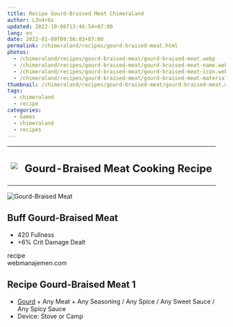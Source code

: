 ```yaml
---
title: Recipe Gourd-Braised Meat Chimeraland
author: L3n4r0x
updated: 2022-10-06T13:46:54+07:00
lang: en
date: 2022-01-09T09:56:03+07:00
permalink: /chimeraland/recipes/gourd-braised-meat.html
photos:
  - /chimeraland/recipes/gourd-braised-meat/gourd-braised-meat.webp
  - /chimeraland/recipes/gourd-braised-meat/gourd-braised-meat-name.webp
  - /chimeraland/recipes/gourd-braised-meat/gourd-braised-meat-icon.webp
  - /chimeraland/recipes/gourd-braised-meat/gourd-braised-meat-material.webp
thumbnail: /chimeraland/recipes/gourd-braised-meat/gourd-braised-meat.webp
tags:
  - chimeraland
  - recipe
categories:
  - Games
  - chimeraland
  - recipes
---
```


<link
  rel="stylesheet"
  href="https://rawcdn.githack.com/dimaslanjaka/Web-Manajemen/870a349/css/bootstrap-5-3-0-alpha3-wrapper.css"
/>
<section id="bootstrap-wrapper">
  <div class="row mb-2">
    <div class="col-md-12 mb-2">
      <table class="table" id="post-info">
        <tbody>
          <tr>
            <td>
              <img
                class="d-inline-block me-2"
                src="/chimeraland/recipes/gourd-braised-meat/gourd-braised-meat-icon.webp"
                width="auto"
                height="auto"
              />
            </td>
            <td><h1 class="fs-5">Gourd-Braised Meat Cooking Recipe</h1></td>
          </tr>
        </tbody>
      </table>
    </div>
  </div>
  <div class="card mb-2 bg-dark text-light">
    <div class="row g-0">
      <div class="col-sm-4 position-relative mb-2">
        <img
          src="/chimeraland/recipes/gourd-braised-meat/gourd-braised-meat-material.webp"
          class="card-img fit-cover w-100 h-100"
          alt="Gourd-Braised Meat"
          data-fancybox="true"
        />
      </div>
      <div class="col-sm-8 mb-2">
        <div class="card-body">
          <h2 class="card-title fs-5">Buff Gourd-Braised Meat</h2>
          <div class="card-text">
            <ul>
              <li>420 Fullness</li>
              <li>+6% Crit Damage Dealt</li>
            </ul>
          </div>
          <span class="badge rounded-pill">recipe</span>
        </div>
        <div class="card-footer text-end text-muted">webmanajemen.com</div>
      </div>
    </div>
  </div>
  <div class="row mb-2">
    <div class="col-12 col-lg-6 recipe-item mb-2">
      <div class="card bg-dark text-light">
        <div class="card-body">
          <h2 class="card-title fs-5">Recipe Gourd-Braised Meat 1</h2>
          <div class="card-text">
            <ul>
              <li>
                <a
                  class="text-decoration-none text-primary"
                  href="/chimeraland/materials/gourd.html"
                  >Gourd</a
                ><span> + </span>Any Meat<span> + </span>Any Seasoning<span>
                  / </span
                >Any Spice<span> / </span>Any Sweet Sauce<span> / </span>Any
                Spicy Sauce
              </li>
              <li>Device: Stove or Camp</li>
            </ul>
          </div>
        </div>
      </div>
    </div>
  </div>
</section>